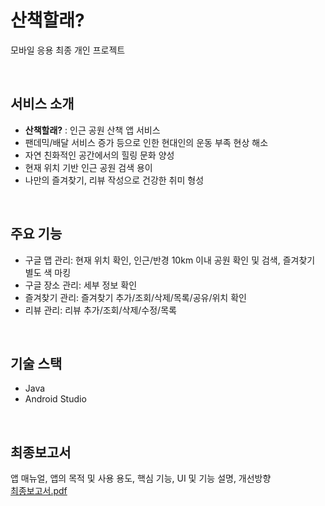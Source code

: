 # 산책할래?
모바일 응용 최종 개인 프로젝트

<br/>

## 서비스 소개
- **산책할래?** : 인근 공원 산책 앱 서비스
- 팬데믹/배달 서비스 증가 등으로 인한 현대인의 운동 부족 현상 해소
- 자연 친화적인 공간에서의 힐링 문화 양성
- 현재 위치 기반 인근 공원 검색 용이
- 나만의 즐겨찾기, 리뷰 작성으로 건강한 취미 형성

<br/>

## 주요 기능
- 구글 맵 관리: 현재 위치 확인, 인근/반경 10km 이내 공원 확인 및 검색, 즐겨찾기 별도 색 마킹
- 구글 장소 관리: 세부 정보 확인
- 즐겨찾기 관리: 즐겨찾기 추가/조회/삭제/목록/공유/위치 확인
- 리뷰 관리: 리뷰 추가/조회/삭제/수정/목록

<br/>

## 기술 스택
- Java
- Android Studio

<br/>

## 최종보고서
앱 매뉴얼, 앱의 목적 및 사용 용도, 핵심 기능, UI 및 기능 설명, 개선방향<br/>[최종보고서.pdf](https://github.com/hojeong2747/Mobile_FinalProject/files/10713023/default.pdf)

<br/>
